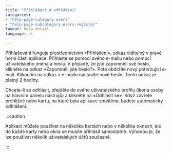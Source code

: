 ```yaml
---
title: "Přihlášení a odhlášení"
categories:
- "help-page-category-users"
- "help-page-subcategory-users-register"
layout: help-detail
language: cs

---
```


Přihlašování funguje prostřednictvím &laquo;Přihlášení&raquo;, odkaz viditelný v pravé horní části aplikace. Přihlaste se pomocí svého e-mailu nebo pomocí uživatelského jména a hesla. V případě, že jste zapomněli své heslo, klikněte na odkaz &laquo;Zapomněli jste heslo?&raquo;. Poté obdržíte nový potvrzující e-mail. Kliknutím na odkaz v e-mailu nastavíte nové heslo. Tento odkaz je platný 2 hodiny.

Chcete-li se odhlásit, přejděte do svého uživatelského profilu (ikona osoby na hlavním panelu nástrojů) a klikněte na &laquo;Odhlásit se&raquo;. Když zavřete prohlížeč nebo kartu, na které byla aplikace spuštěna, budete automaticky odhlášeni.

:::caution

Aplikaci můžete používat na několika kartách nebo v několika oknech, ale do každé karty nebo okna se musíte přihlásit samostatně. Výhodou je, že lze používat několik uživatelských účtů současně.

:::